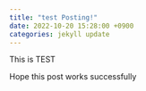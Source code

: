 ```yaml
---
title: "test Posting!"
date: 2022-10-20 15:28:00 +0900
categories: jekyll update
---
```

This is TEST

Hope this post works successfully
